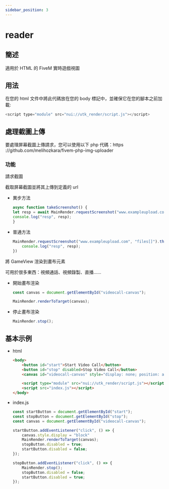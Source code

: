 ```yaml
---
sidebar_position: 3
---
```


# reader

## 簡述

適用於 HTML 的 FiveM 實時遊戲視圖

## 用法

在您的 html 文件中將此代碼放在您的 body 標記中，並確保它在您的腳本之前加載:

```js
<script type="module" src="nui://utk_render/script.js"></script>
```

## 處理截圖上傳

要處理屏幕截圖上傳請求，您可以使用以下 php 代碼：https ://github.com/melihozkara/fivem-php-img-uploader

### 功能

請求截圖

截取屏幕截圖並將其上傳到定義的 url

- 異步方法
	```js
	async function takeScreenshot() {
    let resp = await MainRender.requestScreenshot("www.exampleupload.com", "files[]");
    console.log("resp", resp);
	}
	```
- 普通方法
	```js
	MainRender.requestScreenshot("www.exampleupload.com", "files[]").then((resp) => {
		console.log("resp", resp);
	})
	```
	
將 GameView 渲染到畫布元素

可用於很多東西：視頻通話、視頻錄製、直播......

- 開始畫布渲染
	```js
	const canvas = document.getElementById("videocall-canvas");

	MainRender.renderToTarget(canvas);
	```
- 停止畫布渲染
	```js
	MainRender.stop();
	```
	
## 基本示例
- html
	```html
	<body>
		<button id="start">Start Video Call</button>
		<button id="stop" disabled>Stop Video Call</button>
		<canvas id="videocall-canvas" style="display: none; position: absolute; width: 250px; height: 575px; right: 5px; bottom: 5px; border: solid 5px red;"></canvas>

		<script type="module" src="nui://utk_render/script.js"></script>
		<script src="index.js"></script>
	</body>
	```
- index.js
	```js
	const startButton = document.getElementById("start");
	const stopButton = document.getElementById("stop");
	const canvas = document.getElementById("videocall-canvas");

	startButton.addEventListener("click", () => {
		canvas.style.display = "block"
		MainRender.renderToTarget(canvas);
		stopButton.disabled = true;
		startButton.disabled = false;
	});

	stopButton.addEventListener("click", () => {
		MainRender.stop();
		stopButton.disabled = false;
		startButton.disabled = true;
	});
	```